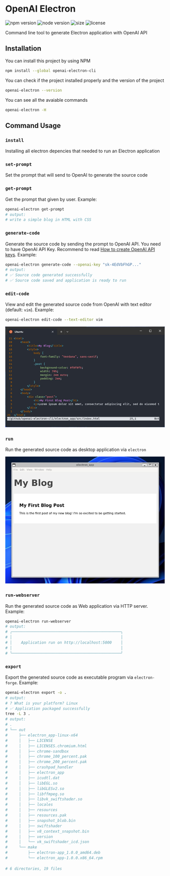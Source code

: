# OpenAI Electron

![npm version](https://img.shields.io/npm/v/openai-electron-cli.svg)
![node version](https://img.shields.io/node/v/openai-electron-cli)
![size](https://img.shields.io/bundlephobia/min/openai-electron-cli)
![license](https://img.shields.io/npm/l/openai-electron-cli)

Command line tool to generate Electron application with OpenAI API

## Installation

You can install this project by using NPM

```bash
npm install --global openai-electron-cli
```

You can check if the project installed properly and the version of the project

```bash
openai-electron --version
```

You can see all the avaiable commands

```bash
openai-electron -H
```

## Command Usage

### `install`

Installing all electron depencies that needed to run an Electron application

### `set-prompt`

Set the prompt that will send to OpenAI to generate the source code

### `get-prompt`

Get the prompt that given by user. Example:

```bash
openai-electron get-prompt
# output:
# write a simple blog in HTML with CSS
```

### `generate-code`

Generate the source code by sending the prompt to OpenAI API. You need to have OpenAI API Key. Recommend to read [How to create OpenAI API keys](https://elephas.app/blog/how-to-create-openai-api-keys-cl5c4f21d281431po7k8fgyol0). Example:

```bash
openai-electron generate-code --openai-key "sk-4EdVbFhGP..."
# output:
# ✅ Source code generated successfully
# ✅ Source code saved and application is ready to run
```

### `edit-code`

View and edit the generated source code from OpenAI with text editor (default: `vim`). Example:

```bash
openai-electron edit-code --text-editor vim
```

![Edit code](images/edit_code.jpg)

### `run`

Run the generated source code as desktop application via `electron`

![Electron App](images/electron_app.jpg)

### `run-webserver`

Run the generated source code as Web application via HTTP server. Example:

```bash
openai-electron run-webserver
# output:
# ╭────────────────────────────────────────────────╮
# │                                                │
# │    Application run on http://localhost:5000    │
# │                                                │
# ╰────────────────────────────────────────────────╯
```

### `export`

Export the generated source code as executable program via `electron-forge`. Example:

```bash
openai-electron export -o .
# output:
# ? What is your platform? Linux
# ✅ Application packaged successfully
tree -L 3 .
# output:
# .
# └── out
#     ├── electron_app-linux-x64
#     │   ├── LICENSE
#     │   ├── LICENSES.chromium.html
#     │   ├── chrome-sandbox
#     │   ├── chrome_100_percent.pak
#     │   ├── chrome_200_percent.pak
#     │   ├── crashpad_handler
#     │   ├── electron_app
#     │   ├── icudtl.dat
#     │   ├── libEGL.so
#     │   ├── libGLESv2.so
#     │   ├── libffmpeg.so
#     │   ├── libvk_swiftshader.so
#     │   ├── locales
#     │   ├── resources
#     │   ├── resources.pak
#     │   ├── snapshot_blob.bin
#     │   ├── swiftshader
#     │   ├── v8_context_snapshot.bin
#     │   ├── version
#     │   └── vk_swiftshader_icd.json
#     └── make
#         ├── electron-app_1.0.0_amd64.deb
#         └── electron_app-1.0.0.x86_64.rpm

# 6 directories, 19 files
```
